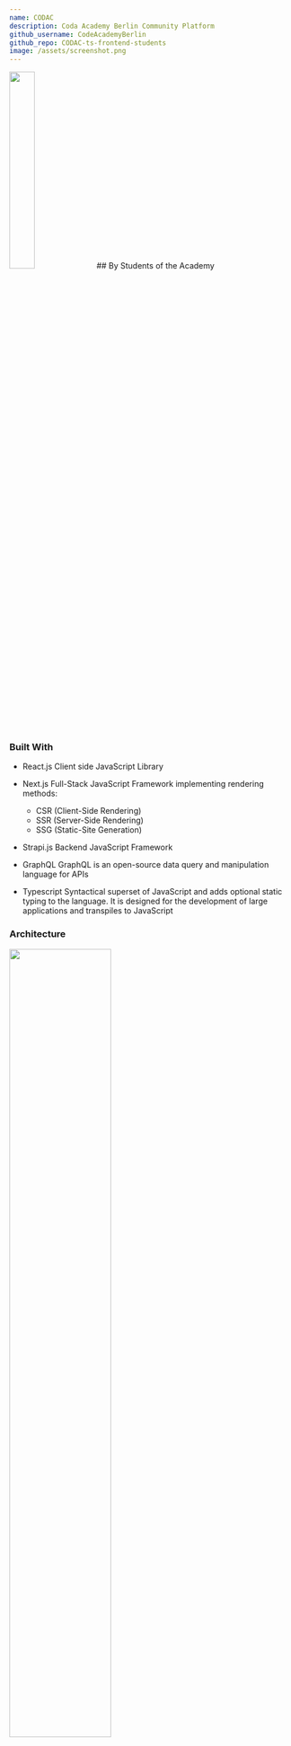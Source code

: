 ```yaml
---
name: CODAC
description: Coda Academy Berlin Community Platform
github_username: CodeAcademyBerlin
github_repo: CODAC-ts-frontend-students
image: /assets/screenshot.png
---
```

<!-- ![CODAC](/projects/CODAC/CODAC3_logo3D.png) -->
<img src="/projects/CODAC/CODAC3_logo3D.png" width="30%" height="auto"/>
## By Students of the Academy



### Built With
- React.js
Client side JavaScript Library

- Next.js
Full-Stack JavaScript Framework implementing rendering methods:
    - CSR (Client-Side Rendering)
    - SSR (Server-Side Rendering)
    - SSG (Static-Site Generation)

- Strapi.js
Backend JavaScript Framework

- GraphQL
GraphQL is an open-source data query and manipulation language for APIs

- Typescript
Syntactical superset of JavaScript and adds optional static typing to the language. It is designed for the development of large applications and transpiles to JavaScript

### Architecture
<!-- ![CODAC architechture diagrams](/projects/CODAC/CODAC_architechture_diagrams.png) -->
<img src="/projects/CODAC/CODAC_architechture_diagrams.png" width="60%" height="auto"/>

## Contributions:

### Neon Narwhals (December 22):

#### Philipp
VS Battle page [vsbattle](/battles)

<!-- ![CODAC architechture diagrams](/projects/CODAC/CODAC_CSR.png) -->
<img src="/projects/CODAC/CODAC_CSR.png" width="60%" height="auto"/>

Client-Side Rendering (CSR)
Rendering of elements in the browser, from Javascript. The browser pulls the Javascript from tne Next.js server and compile on the client into html . 

#### Alberto
    - Job page [jobs](/jobs)
####  Jan 
    - Progress bar component [dashboard](/dashboard)
    - My Cohort component [dashboard](/dashboard)
#### Emily
    - Lms page [lms](/lms)
    - Community page [community](/community)
    - themes design


<Link href="/congrats" ><p>?</p></Link>